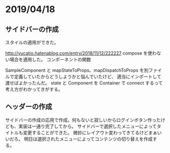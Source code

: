 # 2019/04/18

## サイドバーの作成

スタイルの適用ができた。

<http://yucatio.hatenablog.com/entry/2018/11/12/222227>
compose を使わない場合を適用した。
コンポーネントの関数

SampleComponent と mapStateToProps、mapDispatchToProps を別ファイルで定義していたからどうしようかと悩んでいたけど、
適当にインポートして渡せばよかったんだ。
state と Component を Container で connect するって考え方がわかってきがする。

## ヘッダーの作成

サイドバーの作成の応用で作成。何もないと寂しいからログインボタン作ったけども、実装は一通り完了してから。
サイドバーで選択したメニューによってタイトルも変更することができた。
微妙にレイアウト変わってきてるけどまぁいいだろ。
明日は選択されたメニューによってコンテンツの切り替えを作成する。
